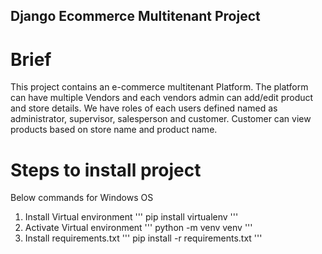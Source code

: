 ## Django Ecommerce Multitenant Project 

# Brief
 
This project contains an e-commerce multitenant Platform. The platform can have multiple Vendors and each vendors admin can add/edit product and store details. We have roles of each users defined named as administrator, supervisor, salesperson and customer. Customer can view products based on store name and product name. 


# Steps to install project

Below commands for Windows OS

1. Install Virtual environment
    ''' pip install virtualenv '''
2. Activate Virtual environment
   ''' python -m venv venv '''
3. Install requirements.txt
  ''' pip install -r requirements.txt '''
     

